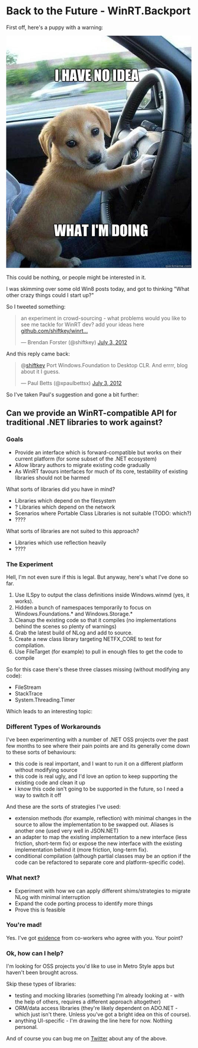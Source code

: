 Back to the Future - WinRT.Backport
=======================

First off, here's a puppy with a warning:

![](https://github.com/shiftkey/winrt-backport-hilarity/raw/master/intro.jpg)

This could be nothing, or people might be interested in it.

I was skimming over some old Win8 posts today, and got to thinking "What other crazy things could I start up?"

So I tweeted something:

<blockquote class="twitter-tweet"><p>an experiment in crowd-sourcing - what problems would you like to see me tackle for WinRT dev? add your ideas here <a href="https://t.co/d0kwKJbf" title="https://github.com/shiftkey/winrt-blogsamples/blob/master/README.md">github.com/shiftkey/winrt…</a></p>&mdash; Brendan Forster (@shiftkey) <a href="https://twitter.com/shiftkey/status/220014393159712772" data-datetime="2012-07-03T04:41:33+00:00">July 3, 2012</a></blockquote>

And this reply came back:

<blockquote class="twitter-tweet" data-in-reply-to="220014393159712772"><p>@<a href="https://twitter.com/shiftkey">shiftkey</a> Port Windows.Foundation to Desktop CLR. And errrr, blog about it I guess.</p>&mdash; Paul Betts (@xpaulbettsx) <a href="https://twitter.com/xpaulbettsx/status/220025531087855616" data-datetime="2012-07-03T05:25:49+00:00">July 3, 2012</a></blockquote>
<script src="//platform.twitter.com/widgets.js" charset="utf-8"></script>

So I've taken Paul's suggestion and gone a bit further:

## Can we provide an WinRT-compatible API for traditional .NET libraries to work against?

### Goals

 - Provide an interface which is forward-compatible but works on their current platform (for some subset of the .NET ecosystem) 
 - Allow library authors to migrate existing code gradually
 - As WinRT favours interfaces for much of its core, testability of existing libraries should not be harmed
 
What sorts of libraries did you have in mind?

 - Libraries which depend on the filesystem
 - ? Libraries which depend on the network
 - Scenarios where Portable Class Libraries is not suitable (TODO: which?)
 - ????

What sorts of libraries are not suited to this approach?

 - Libraries which use reflection heavily
 - ????

### The Experiment

Hell, I'm not even sure if this is legal. But anyway, here's what I've done so far.

 1. Use ILSpy to output the class definitions inside Windows.winmd (yes, it works).
 2. Hidden a bunch of namespaces temporarily to focus on Windows.Foundations.* and Windows.Storage.*
 3. Cleanup the existing code so that it compiles (no implementations behind the scenes so plenty of warnings)
 4. Grab the latest build of NLog and add to source.
 5. Create a new class library targeting NETFX_CORE to test for compilation.
 6. Use FileTarget (for example) to pull in enough files to get the code to compile

So for this case there's these three classes missing (without modifying any code):

 - FileStream
 - StackTrace
 - System.Threading.Timer

Which leads to an interesting topic:

### Different Types of Workarounds

I've been experimenting with a number of .NET OSS projects over the past few months to see where their pain points are and its generally come down to these sorts of behaviours:

 - this code is real important, and I want to run it on a different platform without modifying source
 - this code is real ugly, and I'd love an option to keep supporting the existing code and clean it up
 - i know this code isn't going to be supported in the future, so I need a way to switch it off

And these are the sorts of strategies I've used:

 - extension methods (for example, reflection) with minimal changes in the source to allow the implementation to be swapped out. Aliases is another one (used very well in JSON.NET)
 - an adapter to map the existing implementation to a new interface (less friction, short-term fix) or expose the new interface with the existing implementation behind it (more friction, long-term fix).
 - conditional compilation (although partial classes may be an option if the code can be refactored to separate core and platform-specific code).

### What next?

 - Experiment with how we can apply different shims/strategies to migrate NLog with minimal interruption
 - Expand the code porting process to identify more things
 - Prove this is feasible

### You're mad!

Yes. I've got [evidence](https://github.com/shiftkey/cloaked-hipster/pull/1/files) from co-workers who agree with you. Your point?

### Ok, how can I help?

I'm looking for OSS projects you'd like to use in Metro Style apps but haven't been brought across.

Skip these types of libraries:

 - testing and mocking libraries (something I'm already looking at - with the help of others, requires a different approach altogether)
 - ORM/data access libraries (they're likely dependent on ADO.NET - which just isn't there. Unless you've got a bright idea on this of course).
 - anything UI-specific - I'm drawing the line here for now. Nothing personal.

And of course you can bug me on [Twitter](https://twitter.com/shiftkey) about any of the above.